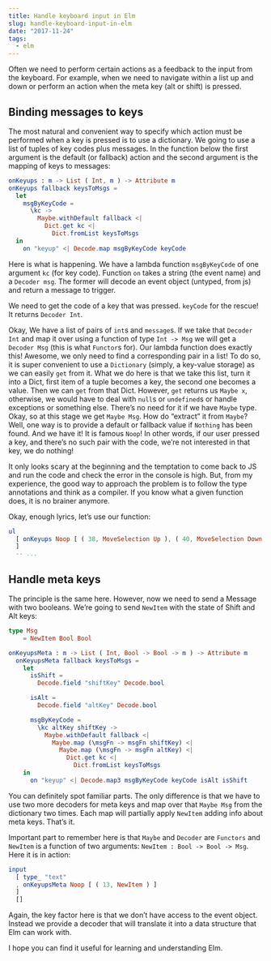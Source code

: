 ```yaml
---
title: Handle keyboard input in Elm
slug: handle-keyboard-input-in-elm
date: "2017-11-24"
tags:
  - elm
---
```


Often we need to perform certain actions as a feedback to the input from the keyboard. For example, when we need to navigate within a list up and down or perform an action when the meta key (alt or shift) is pressed.

## Binding messages to keys

The most natural and convenient way to specify which action must be performed when a key is pressed is to use a dictionary. We going to use a list of tuples of key codes plus messages. In the function below the first argument is the default (or fallback) action and the second argument is the mapping of keys to messages:

```elm
onKeyups : m -> List ( Int, m ) -> Attribute m
onKeyups fallback keysToMsgs =
  let
    msgByKeyCode =
      \kc ->
        Maybe.withDefault fallback <|
          Dict.get kc <|
            Dict.fromList keysToMsgs
  in
    on "keyup" <| Decode.map msgByKeyCode keyCode
```

Here is what is happening. We have a lambda function `msgByKeyCode` of one argument `kc` (for key code). Function `on` takes a string (the event name) and a `Decoder msg`. The former will decode an event object (untyped, from js) and return a message to trigger.

We need to get the code of a key that was pressed. `keyCode` for the rescue! It returns `Decoder Int`.

Okay, We have a list of pairs of `int`s and `message`s. If we take that `Decoder Int` and map it over using a function of type `Int -> Msg` we will get a `Decoder Msg` (this is what `Functor`s for). Our lambda function does exactly this! Awesome, we only need to find a corresponding pair in a list! To do so, it is super convenient to use a `Dictionary` (simply, a key-value storage) as we can easily `get` from it. What we do here is that we take this list, turn it into a Dict, first item of a tuple becomes a key, the second one becomes a value. Then we can `get` from that Dict. However, `get` returns us `Maybe x`, otherwise, we would have to deal with `null`s or `undefined`s or handle exceptions or something else. There’s no need for it if we have `Maybe` type. Okay, so at this stage we get `Maybe Msg`. How do “extract” it from `Maybe`? Well, one way is to provide a default or fallback value if `Nothing` has been found. And we have it! It is famous `Noop`! In other words, if our user pressed a key, and there’s no such pair with the code, we’re not interested in that key, we do nothing!

It only looks scary at the beginning and the temptation to come back to JS and run the code and check the error in the console is high. But, from my experience, the good way to approach the problem is to follow the type annotations and think as a compiler. If you know what a given function does, it is no brainer anymore.

Okay, enough lyrics, let’s use our function:

```elm
ul
  [ onKeyups Noop [ ( 38, MoveSelection Up ), ( 40, MoveSelection Down ) ]
  ]
  -- ...
```

## Handle meta keys

The principle is the same here. However, now we need to send a Message with two booleans. We’re going to send `NewItem` with the state of Shift and Alt keys:

```elm
type Msg
    = NewItem Bool Bool

onKeyupsMeta : m -> List ( Int, Bool -> Bool -> m ) -> Attribute m
  onKeyupsMeta fallback keysToMsgs =
    let
      isShift =
        Decode.field "shiftKey" Decode.bool

      isAlt =
        Decode.field "altKey" Decode.bool

      msgByKeyCode =
        \kc altKey shiftKey ->
          Maybe.withDefault fallback <|
            Maybe.map (\msgFn -> msgFn shiftKey) <|
              Maybe.map (\msgFn -> msgFn altKey) <|
                Dict.get kc <|
                  Dict.fromList keysToMsgs
    in
      on "keyup" <| Decode.map3 msgByKeyCode keyCode isAlt isShift
```

You can definitely spot familiar parts. The only difference is that we have to use two more decoders for meta keys and map over that `Maybe Msg` from the dictionary two times. Each map will partially apply `NewItem` adding info about meta keys. That’s it.

Important part to remember here is that `Maybe` and `Decoder` are `Functors` and `NewItem` is a function of two arguments: `NewItem : Bool -> Bool -> Msg`. Here it is in action:

```elm
input
  [ type_ "text"
  , onKeyupsMeta Noop [ ( 13, NewItem ) ]
  ]
  []
```

Again, the key factor here is that we don’t have access to the event object. Instead we provide a decoder that will translate it into a data structure that Elm can work with.

I hope you can find it useful for learning and understanding Elm.
